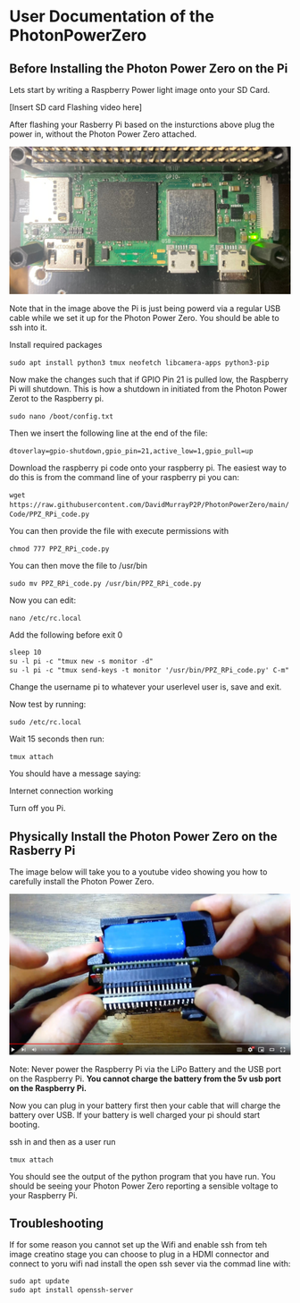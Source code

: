 # User Documentation of the  PhotonPowerZero

## Before Installing the Photon Power Zero on the Pi ###

Lets start by writing a Raspberry Power light image onto your SD Card. 

[Insert SD card Flashing video here]

After flashing your Rasberry Pi based on the insturctions above plug the power in, without the Photon Power Zero attached. 

![Alt text](img/RPi.jpg?raw=true "Title")

Note that in the image above the Pi is just being powerd via a regular USB cable while we set it up for the Photon Power Zero. You should be able to ssh into it.

Install required packages

`sudo apt install python3 tmux neofetch libcamera-apps python3-pip`

Now make the changes such that if GPIO Pin 21 is pulled low, the Raspberry Pi will shutdown. This is how a shutdown in initiated from the Photon Power Zerot to the Raspberry pi. 

`sudo nano /boot/config.txt`

Then we insert the following line at the end of the file:

`dtoverlay=gpio-shutdown,gpio_pin=21,active_low=1,gpio_pull=up`

Download the raspberry pi code onto your raspberry pi. The easiest way to do this is from the command line of your raspberry pi you can:

`wget https://raw.githubusercontent.com/DavidMurrayP2P/PhotonPowerZero/main/Code/PPZ_RPi_code.py`

You can then provide the file with execute permissions with

`chmod 777 PPZ_RPi_code.py` 

You can then move the file to /usr/bin

`sudo mv PPZ_RPi_code.py /usr/bin/PPZ_RPi_code.py`

Now you can edit:

`nano /etc/rc.local` 

Add the following before exit 0

```
sleep 10
su -l pi -c "tmux new -s monitor -d"
su -l pi -c "tmux send-keys -t monitor '/usr/bin/PPZ_RPi_code.py' C-m"
```

Change the username pi to whatever your userlevel user is, save and exit.

Now test by running:

`sudo /etc/rc.local`

Wait 15 seconds then run:

`tmux attach`

You should have a message saying:

Internet connection working

Turn off you Pi.

## Physically Install the Photon Power Zero on the Rasberry Pi

The image below will take you to a youtube video showing you how to carefully install the Photon Power Zero.  

[![Video Thumbnail](img/Installing_PPZ_thumb.png)]( https://youtu.be/dVccMCOYDCo "Physically Installing the Photon Powre Zero on the Raspberry Pi Zero")

Note: Never power the Raspberry Pi via the LiPo Battery and the USB port on the Raspberry Pi. **You cannot charge the battery from the 5v usb port on the Raspberry Pi.**

Now you can plug in your battery first then your cable that will charge the battery over USB. If your battery is well charged your pi should start booting.

ssh in and then as a user run

`tmux attach`

You should see the output of the python program that you have run. You should be seeing your Photon Power Zero reporting a sensible voltage to your Raspberry Pi.


## Troubleshooting ##

If for some reason you cannot set up the Wifi and enable ssh from teh image creatino stage you can choose to plug in a HDMI connector  and connect to yoru wifi nad install the open ssh sever via the commad line with:

```
sudo apt update
sudo apt install openssh-server
```


